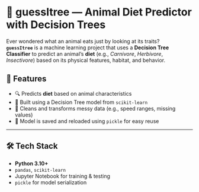 # 🌳 guessItree — Animal Diet Predictor with Decision Trees

Ever wondered what an animal eats just by looking at its traits?  
**`guessItree`** is a machine learning project that uses a **Decision Tree Classifier** to predict an animal’s **diet** (e.g., *Carnivore*, *Herbivore*, *Insectivore*) based on its physical features, habitat, and behavior.

## 🚀 Features

- 🔍 Predicts **diet** based on animal characteristics
- 🧠 Built using a Decision Tree model from `scikit-learn`
- 🧼 Cleans and transforms messy data (e.g., speed ranges, missing values)
- 💾 Model is saved and reloaded using `pickle` for easy reuse

---

## 🛠️ Tech Stack

- **Python 3.10+**
- `pandas`, `scikit-learn`
- Jupyter Notebook for training & testing
- `pickle` for model serialization



